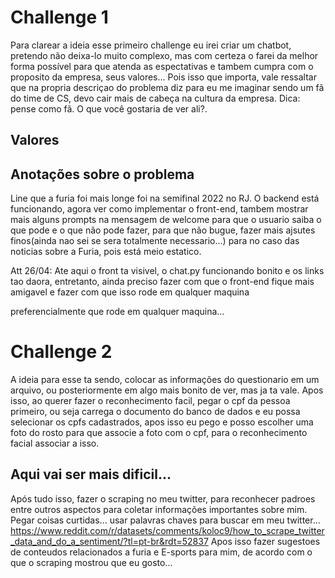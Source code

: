 # Challenge 1

Para clarear a ideia esse primeiro challenge eu irei criar um chatbot, pretendo não deixa-lo muito complexo, mas com certeza o farei da melhor forma possível para que atenda as espectativas e tambem cumpra com o proposito da empresa, seus valores... Pois isso que importa, vale ressaltar que na propria descriçao do problema diz para eu me imaginar sendo um fã do time de CS, devo cair mais de cabeça na cultura da empresa. Dica: pense como fã. O que você gostaria de ver ali?.

## Valores



## Anotações sobre o problema
Line que a furia foi mais longe foi na semifinal 2022 no RJ. O backend está funcionando, agora ver como implementar o front-end, tambem mostrar mais alguns prompts na mensagem de welcome para que o usuario saiba o que pode e o que não pode fazer, para que não bugue, fazer mais ajsutes finos(ainda nao sei se sera totalmente necessario...) para no caso das noticias sobre a Furia, pois está meio estatico.


Att 26/04:
Ate aqui o front ta visivel, o chat.py funcionando bonito e os links tao daora, entretanto, ainda preciso fazer com que o front-end fique mais amigavel e fazer com que isso rode em qualquer maquina

preferencialmente que rode em qualquer maquina...





# Challenge 2

A ideia para esse ta sendo, colocar as informações do questionario em um arquivo, ou posteriormente em algo mais bonito de ver, mas ja ta vale. Apos isso, ao querer fazer o reconhecimento facil, pegar o cpf da pessoa primeiro, ou seja carrega o documento do banco de dados e eu possa selecionar os cpfs cadastrados, apos isso eu pego e posso escolher uma foto do rosto para que associe a foto com o cpf, para o reconhecimento facial associar a isso.

## Aqui vai ser mais dificil...
Após tudo isso, fazer o scraping no meu twitter, para reconhecer padroes entre outros aspectos para coletar informações importantes sobre mim. Pegar coisas curtidas... usar palavras chaves para buscar em meu twitter...
https://www.reddit.com/r/datasets/comments/koloc9/how_to_scrape_twitter_data_and_do_a_sentiment/?tl=pt-br&rdt=52837
Apos isso fazer sugestoes de conteudos relacionados a furia e E-sports para mim, de acordo com o que o scraping mostrou que eu gosto...